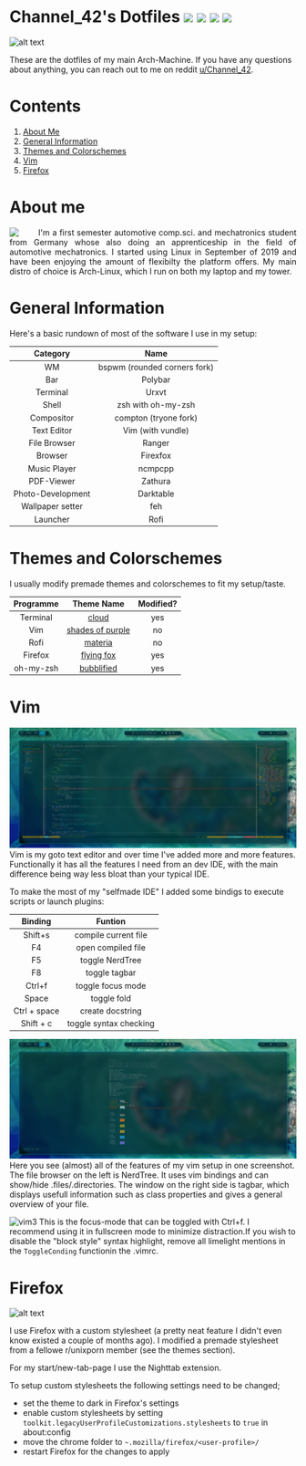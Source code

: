 # Channel_42's Dotfiles ![](https://img.shields.io/badge/Branch-Laptop-green.svg) [![](https://img.shields.io/badge/Branch-Tower-purple.svg)](https://github.com/channel-42/dotfiles/tree/tower_branch) ![](https://img.shields.io/badge/License-MIT-orange.svg) ![](https://img.shields.io/badge/Distro-Arch-blue.svg)


![alt text](https://github.com/channel-42/dotfiles/blob/master/.resources/screenshot.png "Screenshot of my desktop")

These are the dotfiles of my main Arch-Machine. If you have any questions about anything, you can reach out to me on reddit [u/Channel_42](https://www.reddit.com/user/Channel_42).

# Contents
1. [About Me](#about-me)     
2. [General Information](#general-information)      
3. [Themes and Colorschemes](#themes-and-colorschemes)       
4. [Vim](#vim)       
5. [Firefox](#firefox)  

# About me

<img align="left" border="0" padding="4" src="https://github.com/channel-42/dotfiles/blob/master/Pictures/arch_senko.png" width="10%">

<p style="text-align: justify;">
I'm a first semester automotive comp.sci. and mechatronics student from Germany whose also doing an apprenticeship in the field of automotive mechatronics.   
I started using Linux in September of 2019 and have been enjoying the amount of flexibilty the platform offers. My main distro of choice is Arch-Linux, which I run on both my laptop and my tower.   
</p>

# General Information

Here's a basic rundown of most of the software I use in my setup:

| Category | Name |
|:--------:|:----:|
|WM| bspwm (rounded corners fork)|
|Bar|Polybar|
|Terminal|Urxvt|
|Shell|zsh with oh-my-zsh|
|Compositor|compton (tryone fork)|
|Text Editor|Vim (with vundle)|
|File Browser|Ranger|
|Browser|Firexfox|
|Music Player|ncmpcpp|
|PDF-Viewer|Zathura|
|Photo-Development|Darktable|
|Wallpaper setter|feh|
|Launcher|Rofi|

# Themes and Colorschemes

I usually modify premade themes and colorschemes to fit my setup/taste.

| Programme | Theme Name | Modified? |
|:--------:|:----:|:-------:|
|Terminal|[cloud](http://terminal.sexy/#AAAA____Iign1ajjnHXdmJiuZUqWYlVmqdHf5uvlXW90zXScY7CwwMDdV4a8PzRChJ2i2dbP)|yes|
|Vim|[shades of purple](https://github.com/Rigellute/shades-of-purple.vim)|no|
|Rofi|[materia](https://github.com/DefunctLizard/materia-rofi-theme/blob/master/README.md)|no|
|Firefox|[flying fox](https://github.com/akshat46/FlyingFox)|yes|
|oh-my-zsh|[bubblified](https://github.com/hohmannr/bubblified)|yes|

# Vim 
![vim1](https://github.com/channel-42/dotfiles/blob/master/.resources/vim1.png  "Screenshot of Vim")
Vim is my goto text editor and over time I've added more and more features. Functionally it has all the features I need from an dev IDE, with the main difference being way less bloat than your typical IDE.

To make the most of my "selfmade IDE" I added some bindigs to execute scripts or launch plugins:

| Binding | Funtion | 
|:--------:|:----:|
|Shift+s|compile current file|
|F4| open compiled file|
|F5| toggle NerdTree|
|F8| toggle tagbar|
|Ctrl+f| toggle focus mode|
|Space| toggle fold|
|Ctrl + space| create docstring|
|Shift + c | toggle syntax checking|

![vim2](https://github.com/channel-42/dotfiles/blob/master/.resources/vim2.png)
Here you see (almost) all of the features of my vim setup in one screenshot. The file browser on the left is NerdTree. It uses vim bindings and can show/hide .files/.directories. The window on the right side is tagbar, which displays usefull information such as class properties and gives a general overview of your file.

![vim3](https://github.com/channel-42/dotfiles/blob/master/.resources/vim3.png)
This is the focus-mode that can be toggled with Ctrl+f. I recommend using it in fullscreen mode to minimize distraction.If you wish to disable the "block style" syntax highlight, remove all limelight mentions in the `ToggleConding` functionin the .vimrc.


# Firefox

![alt text](https://github.com/channel-42/dotfiles/blob/master/.resources/screenshot2.png "Screenshot of Firefox")

I use Firefox with a custom stylesheet (a pretty neat feature I didn't even know existed a couple of months ago). I modified a premade stylesheet from a fellowe r/unixporn member (see the themes section).

For my start/new-tab-page I use the Nighttab extension.

To setup custom stylesheets the following settings need to be changed;
- set the theme to dark in Firefox's settings
- enable custom stylesheets by setting `toolkit.legacyUserProfileCustomizations.stylesheets` to `true` in about:config
- move the chrome folder to `~.mozilla/firefox/<user-profile>/`
- restart Firefox for the changes to apply

